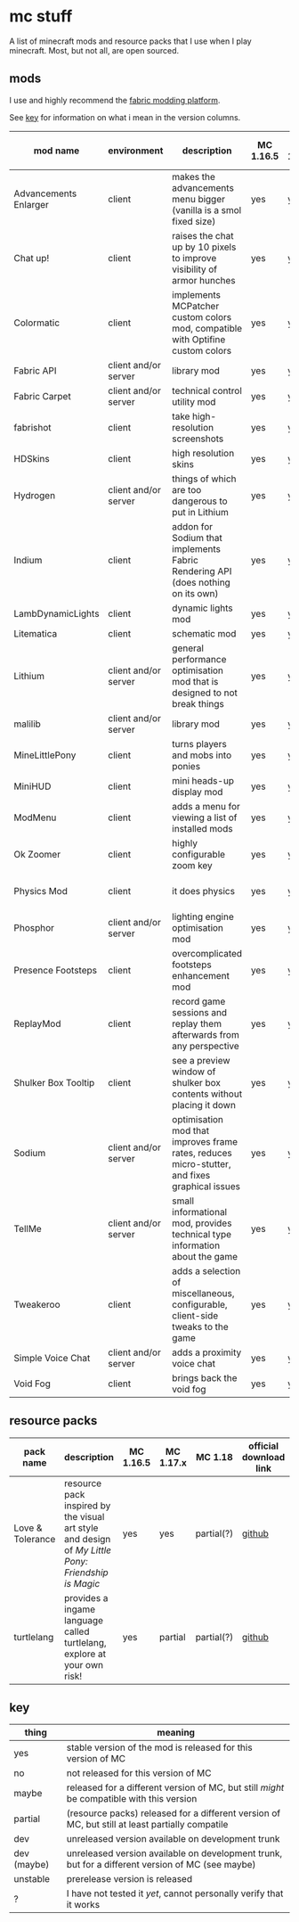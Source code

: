# mc stuff

A list of minecraft mods and resource packs that I use when I play minecraft. Most, but not all, are open sourced.

## mods

I use and highly recommend the [fabric modding platform](https://fabricmc.net/).

See [key](#key) for information on what i mean in the version columns.

| mod name              | environment          | description                                                                                   | MC 1.16.5 | MC 1.17.1 | MC 1.18                             | official download link                                             | repo link                            |
| --------------------- | -------------------- | --------------------------------------------------------------------------------------------- | --------- | --------- | ----------------------------------- | ------------------------------------------------------------------ | ------------------------------------ |
| Advancements Enlarger | client               | makes the advancements menu bigger (vanilla is a smol fixed size)                             | yes       | yes       | no                                  | [curseforge][Advancements Enlarger:curseforge]                     | [github][Advancements Enlarger:repo] |
| Chat up!              | client               | raises the chat up by 10 pixels to improve visibility of armor hunches                        | yes       | yes       | yes(?)                              | [github][Chat up!:github]                                          | [github][Chat up!:repo]              |
| Colormatic            | client               | implements MCPatcher custom colors mod, compatible with Optifine custom colors                | yes       | yes       | dev (maybe)                         | [github][Colormatic:github], [modrinth][Colormatic:modrinth]       | [github][Colormatic:repo]            |
| Fabric API            | client and/or server | library mod                                                                                   | yes       | yes       | [yes(?)][Fabric API:build-1.18]     | [github][Fabric API:github], [modrinth][Fabric API:modrinth]       | [github][Fabric API:repo]            |
| Fabric Carpet         | client and/or server | technical control utility mod                                                                 | yes       | yes       | yes(?)                              | [github][Fabric Carpet:github]                                     | [github][Fabric Carpet:repo]         |
| fabrishot             | client               | take high-resolution screenshots                                                              | yes       | yes       | yes(?)                              | [modrinth][fabrishot:modrinth]                                     | [github][fabrishot:repo]             |
| HDSkins               | client               | high resolution skins                                                                         | yes       | yes       | [yes(?)][HDSkins:build-1.18]        | [github][HDSkins:github], [website][HDSkins:website]               | [github][HDSkins:repo]               |
| Hydrogen              | client and/or server | things of which are too dangerous to put in Lithium                                           | yes       | yes       | no                                  | [github][Hydrogen:github]                                          | [github][Hydrogen:repo]              |
| Indium                | client               | addon for Sodium that implements Fabric Rendering API (does nothing on its own)               | yes       | yes       | unstable(?)                         | [github][Indium:github], [modrinth][Indium:modrinth]               | [github][Indium:repo]                |
| LambDynamicLights     | client               | dynamic lights mod                                                                            | yes       | yes       | no                                  | [github][LambDynamicLights:github]                                 | [github][LambDynamicLights:repo]     |
| Litematica            | client               | schematic mod                                                                                 | yes       | yes       | no                                  | [curseforge][Litematica:curseforge]                                | [github][Litematica:repo]            |
| Lithium               | client and/or server | general performance optimisation mod that is designed to not break things                     | yes       | yes       | no                                  | [github][Lithium:github], [modrinth][Lithium:modrinth]             | [github][Lithium:repo]               |
| malilib               | client and/or server | library mod                                                                                   | yes       | yes       | yes(?)                              | [curseforge][malilib:curseforge]                                   | [github][malilib:repo]               |
| MineLittlePony        | client               | turns players and mobs into ponies                                                            | yes       | yes       | [yes(?)][MineLittlePony:build-1.18] | [github][MineLittlePony:github], [website][MineLittlePony:website] | [github][MineLittlePony:repo]        |
| MiniHUD               | client               | mini heads-up display mod                                                                     | yes       | yes       | no                                  | [curseforge][MiniHUD:curseforge]                                   | [github][MiniHUD:repo]               |
| ModMenu               | client               | adds a menu for viewing a list of installed mods                                              | yes       | yes       | maybe(?)                            | [github][ModMenu:github], [modrinth][ModMenu:modrinth]             | [github][ModMenu:repo]               |
| Ok Zoomer             | client               | highly configurable zoom key                                                                  | yes       | yes       | no                                  | [github][Ok Zoomer:github], [modrinth][Ok Zoomer:modrinth]         | [github][Ok Zoomer:repo]             |
| Physics Mod           | client               | it does physics                                                                               | yes       | yes       | yes(?)                              | [website][Physics Mod:website]                                     | closed source >:c                    |
| Phosphor              | client and/or server | lighting engine optimisation mod                                                              | yes       | yes(?)    | no                                  | [github][Phosphor:github]                                          | [github][Phosphor:repo]              |
| Presence Footsteps    | client               | overcomplicated footsteps enhancement mod                                                     | yes       | yes       | yes(?)                              | [github][Presence Footsteps:github]                                | [github][Presence Footsteps:repo]    |
| ReplayMod             | client               | record game sessions and replay them afterwards from any perspective                          | yes       | yes       | no                                  | [website][ReplayMod:website]                                       | [github][ReplayMod:repo]             |
| Shulker Box Tooltip   | client               | see a preview window of shulker box contents without placing it down                          | yes       | yes       | maybe(?)                            | [github][Shulker Box Tooltip:github]                               | [github][Shulker Box Tooltip:repo]   |
| Sodium                | client and/or server | optimisation mod that improves frame rates, reduces micro-stutter, and fixes graphical issues | yes       | yes       | unstable(?)                         | [github][Sodium:github], [modrinth][Sodium:modrinth]               | [github][Sodium:repo]                |
| TellMe                | client and/or server | small informational mod, provides technical type information about the game                   | yes       | yes       | no                                  | [curseforge][TellMe:curseforge]                                    | [github][TellMe:repo]                |
| Tweakeroo             | client               | adds a selection of miscellaneous, configurable, client-side tweaks to the game               | yes       | yes       | no                                  | [curseforge][Tweakeroo:curseforge]                                 | [github][Tweakeroo:repo]             |
| Simple Voice Chat     | client and/or server | adds a proximity voice chat                                                                   | yes       | yes       | yes(?)                              | [curseforge][Simple Voice Chat:curseforge]                         | [github][Simple Voice Chat:repo]     |
| Void Fog              | client               | brings back the void fog                                                                      | yes       | yes       | yes(?)                              | [github][Void Fog:github]                                          | [github][Void Fog:repo]              |

<!-- am making a note of this here https://github.com/jellysquid3/cadmium-fabric
     although it hasn't been worked on since late 2020, still on 1.15.2 -->

## resource packs

| pack name        | description                                                                                        | MC 1.16.5 | MC 1.17.x | MC 1.18    | official download link            | repo link                       |
| ---------------- | -------------------------------------------------------------------------------------------------- | --------- | --------- | ---------- | --------------------------------- | ------------------------------- |
| Love & Tolerance | resource pack inspired by the visual art style and design of _My Little Pony: Friendship is Magic_ | yes       | yes       | partial(?) | [github][Love & Tolerance:github] | [github][Love & Tolerance:repo] |
| turtlelang       | provides a ingame language called turtlelang, explore at your own risk!                            | yes       | partial   | partial(?) | [github][turtlelang:github]       | [github][turtlelang:repo]       |

## key

| thing       | meaning                                                                                          |
| ----------- | ------------------------------------------------------------------------------------------------ |
| yes         | stable version of the mod is released for this version of MC                                     |
| no          | not released for this version of MC                                                              |
| maybe       | released for a different version of MC, but still *might* be compatible with this version        |
| partial     | (resource packs) released for a different version of MC, but still at least partially compatile  |
| dev         | unreleased version available on development trunk                                                |
| dev (maybe) | unreleased version available on development trunk, but for a different version of MC (see maybe) |
| unstable    | prerelease version is released                                                                   |
| ?           | I have not tested it *yet*, cannot personally verify that it works                               |

<!-- download sources in order of preference. github, website, modrinth, curseforge -->

<!-- MODS -->

[Advancements Enlarger:repo]: https://github.com/shedaniel/advancements-enlarger
[Advancements Enlarger:curseforge]: https://www.curseforge.com/minecraft/mc-mods/advancements-enlarger/files

[Chat up!:repo]: https://github.com/gnembon/chat-up
[Chat up!:github]: https://github.com/gnembon/chat-up/releases

[Colormatic:repo]: https://github.com/kvverti/colormatic
[Colormatic:github]: https://github.com/kvverti/colormatic/releases
[Colormatic:modrinth]: https://modrinth.com/mod/colormatic

[Fabric API:repo]: https://github.com/FabricMC/fabric
[Fabric API:github]: https://github.com/FabricMC/fabric/releases
[Fabric API:modrinth]: https://modrinth.com/mod/fabric-api
[Fabric API:build-1.18]: mods/1.18/1.18-fabric-api-0.44.0.jar

[Fabric Carpet:repo]: https://github.com/gnembon/fabric-carpet/
[Fabric Carpet:github]: https://github.com/gnembon/fabric-carpet/releases

[fabrishot:repo]: https://github.com/ramidzkh/fabrishot
[fabrishot:modrinth]: https://modrinth.com/mod/fabrishot

[HDSkins:repo]: https://github.com/minelittlepony/hdskins/
[HDSkins:github]: https://github.com/MineLittlePony/HDSkins/releases
[HDSkins:website]: https://minelittlepony-mod.com/
[HDSkins:build-1.18]: mods/1.18/1.18-hdskins-6.5.0.jar

[Hydrogen:repo]: https://github.com/CaffeineMC/hydrogen-fabric
[Hydrogen:github]: https://github.com/CaffeineMC/hydrogen-fabric/releases

[Indium:repo]: https://github.com/comp500/Indium
[Indium:github]: https://github.com/comp500/Indium/releases
[Indium:modrinth]: https://modrinth.com/mod/indium

[LambDynamicLights:repo]: https://github.com/LambdAurora/LambDynamicLights/
[LambDynamicLights:github]: https://github.com/LambdAurora/LambDynamicLights/releases

[Litematica:repo]: https://github.com/maruohon/litematica
[Litematica:curseforge]: https://www.curseforge.com/minecraft/mc-mods/litematica/files

[Lithium:repo]: https://github.com/CaffeineMC/lithium-fabric
[Lithium:github]: https://github.com/CaffeineMC/lithium-fabric/releases
[Lithium:modrinth]: https://modrinth.com/mod/lithium

[malilib:repo]: https://github.com/maruohon/malilib
[malilib:curseforge]: https://www.curseforge.com/minecraft/mc-mods/malilib/files

[MineLittlePony:repo]: https://github.com/minelittlepony/minelittlepony
[MineLittlePony:github]: https://github.com/MineLittlePony/MineLittlePony/releases
[MineLittlePony:website]: https://minelittlepony-mod.com/
[MineLittlePony:build-1.18]: mods/1.18/1.18-minelittlepony-4.4.0.jar

[MiniHUD:repo]: https://github.com/maruohon/minihud
[MiniHUD:curseforge]: https://www.curseforge.com/minecraft/mc-mods/minihud/files

[ModMenu:repo]: https://github.com/TerraformersMC/ModMenu
[ModMenu:github]: https://github.com/TerraformersMC/ModMenu/releases
[ModMenu:modrinth]: https://modrinth.com/mod/modmenu

[Ok Zoomer:repo]: https://github.com/joaoh1/OkZoomer/
[Ok Zoomer:github]: https://github.com/EnnuiL/OkZoomer/releases
[Ok Zoomer:modrinth]: https://modrinth.com/mod/ok-zoomer

[Physics Mod:website]: https://minecraftphysicsmod.com/

[Phosphor:repo]: https://github.com/CaffeineMC/phosphor-fabric
[Phosphor:github]: https://github.com/CaffeineMC/phosphor-fabric/releases

[Presence Footsteps:repo]: https://github.com/sollace/presence-footsteps
[Presence Footsteps:github]: https://github.com/Sollace/Presence-Footsteps/releases

[ReplayMod:repo]: https://github.com/ReplayMod/ReplayMod
[ReplayMod:website]: https://www.replaymod.com/download/

[Shulker Box Tooltip:repo]: https://github.com/MisterPeModder/ShulkerBoxTooltip
[Shulker Box Tooltip:github]: https://github.com/MisterPeModder/ShulkerBoxTooltip/releases

[Sodium:repo]: https://github.com/CaffeineMC/sodium-fabric
[Sodium:github]: https://github.com/CaffeineMC/sodium-fabric/releases
[Sodium:modrinth]: https://modrinth.com/mod/sodium

[TellMe:repo]: https://github.com/maruohon/tellme
[TellMe:curseforge]: https://www.curseforge.com/minecraft/mc-mods/tellme/files

[Tweakeroo:repo]: https://github.com/maruohon/tweakeroo
[Tweakeroo:curseforge]: https://www.curseforge.com/minecraft/mc-mods/tweakeroo/files

[Simple Voice Chat:repo]: https://github.com/henkelmax/simple-voice-chat
[Simple Voice Chat:curseforge]: https://www.curseforge.com/minecraft/mc-mods/simple-voice-chat/files

[Void Fog:repo]: https://github.com/Sollace/Void-Fog
[Void Fog:github]: https://github.com/Sollace/Void-Fog/releases

<!-- RESOURCE PACKS -->

[Love & Tolerance:repo]: https://github.com/Love-and-Tolerance/Love-and-Tolerance
[Love & Tolerance:github]: https://github.com/Love-and-Tolerance/Love-and-Tolerance/releases

[turtlelang:repo]: https://github.com/autumnblazey/turtlelang
[turtlelang:github]: https://github.com/autumnblazey/turtlelang/releases
